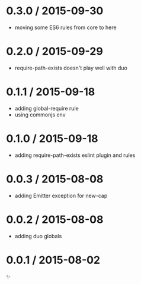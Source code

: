 
0.3.0 / 2015-09-30
==================

  * moving some ES6 rules from core to here

0.2.0 / 2015-09-29
==================

  * require-path-exists doesn't play well with duo

0.1.1 / 2015-09-18
==================

  * adding global-require rule
  * using commonjs env

0.1.0 / 2015-09-18
==================

  * adding require-path-exists eslint plugin and rules

0.0.3 / 2015-08-08
==================

  * adding Emitter exception for new-cap

0.0.2 / 2015-08-08
==================

  * adding duo globals

0.0.1 / 2015-08-02
==================

:sparkles:
